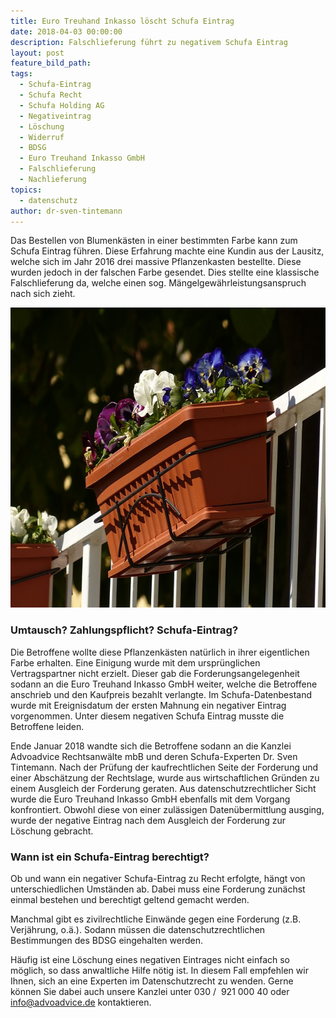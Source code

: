 ```yaml
---
title: Euro Treuhand Inkasso löscht Schufa Eintrag
date: 2018-04-03 00:00:00
description: Falschlieferung führt zu negativem Schufa Eintrag
layout: post
feature_bild_path:
tags:
  - Schufa-Eintrag
  - Schufa Recht
  - Schufa Holding AG
  - Negativeintrag
  - Löschung
  - Widerruf
  - BDSG
  - Euro Treuhand Inkasso GmbH
  - Falschlieferung
  - Nachlieferung
topics:
  - datenschutz
author: dr-sven-tintemann
---
```


Das Bestellen von Blumenk&auml;sten in einer bestimmten Farbe kann zum Schufa Eintrag f&uuml;hren. Diese Erfahrung machte eine Kundin aus der Lausitz, welche sich im Jahr 2016 drei massive Pflanzenkasten bestellte. Diese wurden jedoch in der falschen Farbe gesendet. Dies stellte eine klassische Falschlieferung da, welche einen sog. M&auml;ngelgew&auml;hrleistungsanspruch nach sich zieht.

<div class="yaml-path-preview"><img src="/uploads/balcony-plants-357702-640.jpg" alt="Blumenkasten Beispiel" width="640" height="480" /></div>

### Umtausch? Zahlungspflicht? Schufa-Eintrag?

Die Betroffene wollte diese Pflanzenk&auml;sten nat&uuml;rlich in ihrer eigentlichen Farbe erhalten. Eine Einigung wurde mit dem urspr&uuml;nglichen Vertragspartner nicht erzielt. Dieser gab die Forderungsangelegenheit sodann an die Euro Treuhand Inkasso GmbH weiter, welche die Betroffene anschrieb und den Kaufpreis bezahlt verlangte. Im Schufa-Datenbestand wurde mit Ereignisdatum der ersten Mahnung ein negativer Eintrag vorgenommen. Unter diesem negativen Schufa Eintrag musste die Betroffene leiden.

Ende Januar 2018 wandte sich die Betroffene sodann an die Kanzlei Advoadvice Rechtsanw&auml;lte mbB und deren Schufa-Experten Dr. Sven Tintemann. Nach der Pr&uuml;fung der kaufrechtlichen Seite der Forderung und einer Absch&auml;tzung der Rechtslage, wurde aus wirtschaftlichen Gr&uuml;nden zu einem Ausgleich der Forderung geraten. Aus datenschutzrechtlicher Sicht wurde die Euro Treuhand Inkasso GmbH ebenfalls mit dem Vorgang konfrontiert. Obwohl diese von einer zul&auml;ssigen Daten&uuml;bermittlung ausging, wurde der negative Eintrag nach dem Ausgleich der Forderung zur L&ouml;schung gebracht.

### Wann ist ein Schufa-Eintrag berechtigt?

Ob und wann ein negativer Schufa-Eintrag zu Recht erfolgte, h&auml;ngt von unterschiedlichen Umst&auml;nden ab. Dabei muss eine Forderung zun&auml;chst einmal bestehen und berechtigt geltend gemacht werden.

Manchmal gibt es zivilrechtliche Einw&auml;nde gegen eine Forderung (z.B. Verj&auml;hrung, o.&auml;.). Sodann m&uuml;ssen die datenschutzrechtlichen Bestimmungen des BDSG eingehalten werden.

H&auml;ufig ist eine L&ouml;schung eines negativen Eintrages nicht einfach so m&ouml;glich, so dass anwaltliche Hilfe n&ouml;tig ist. In diesem Fall empfehlen wir Ihnen, sich an eine Experten im Datenschutzrecht zu wenden. Gerne k&ouml;nnen Sie dabei auch unsere Kanzlei unter 030 /&nbsp; 921 000 40 oder info@advoadvice.de kontaktieren.

&nbsp;